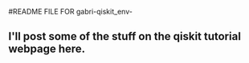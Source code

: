 #README FILE FOR gabri-qiskit_env-
## I'll post some of the stuff on the qiskit tutorial webpage here.
